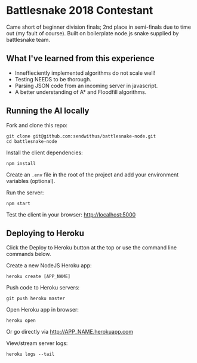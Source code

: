 # Battlesnake 2018 Contestant

Came short of beginner division finals; 2nd place in semi-finals due to time out (my fault of course). 
Built on boilerplate node.js snake supplied by battlesnake team. 

## What I've learned from this experience

- Inneffieciently implemented algorithms do not scale well!
- Testing NEEDS to be thorough.
- Parsing JSON code from an incoming server in javascript.
- A better understanding of A* and Floodfill algorithms.

## Running the AI locally

Fork and clone this repo:

```shell
git clone git@github.com:sendwithus/battlesnake-node.git
cd battlesnake-node
```

Install the client dependencies:

```shell
npm install
```

Create an `.env` file in the root of the project and add your environment variables (optional).

Run the server:

```shell
npm start
```

Test the client in your browser: [http://localhost:5000](http://localhost:5000)

## Deploying to Heroku

Click the Deploy to Heroku button at the top or use the command line commands below.

Create a new NodeJS Heroku app:

```shell
heroku create [APP_NAME]
```

Push code to Heroku servers:

```shell
git push heroku master
```

Open Heroku app in browser:

```shell
heroku open
```

Or go directly via <http://APP_NAME.herokuapp.com>

View/stream server logs:

```shell
heroku logs --tail
```
